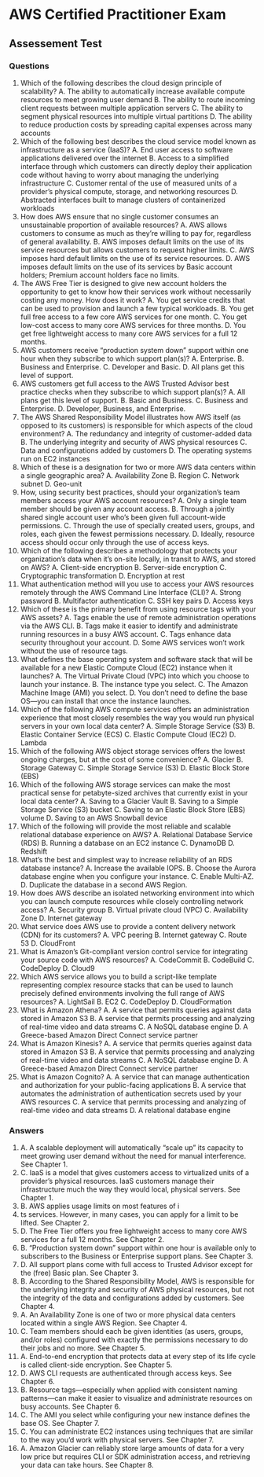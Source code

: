 # AWS Certified Practitioner Exam

## Assessement Test

### Questions

1. Which of the following describes the cloud design principle of scalability?
   A. The ability to automatically increase available compute resources to meet growing user
   demand
   B. The ability to route incoming client requests between multiple application servers
   C. The ability to segment physical resources into multiple virtual partitions
   D. The ability to reduce production costs by spreading capital expenses across many
   accounts
2. Which of the following best describes the cloud service model known as infrastructure as a
   service (IaaS)?
   A. End user access to software applications delivered over the internet
   B. Access to a simplified interface through which customers can directly deploy
   their application code without having to worry about managing the underlying
   infrastructure
   C. Customer rental of the use of measured units of a provider’s physical compute, storage,
   and networking resources
   D. Abstracted interfaces built to manage clusters of containerized workloads
3. How does AWS ensure that no single customer consumes an unsustainable proportion of
   available resources?
   A. AWS allows customers to consume as much as they’re willing to pay for, regardless of
   general availability.
   B. AWS imposes default limits on the use of its service resources but allows customers to
   request higher limits.
   C. AWS imposes hard default limits on the use of its service resources.
   D. AWS imposes default limits on the use of its services by Basic account holders;
   Premium account holders face no limits.
4. The AWS Free Tier is designed to give new account holders the opportunity to get to know
   how their services work without necessarily costing any money. How does it work?
   A. You get service credits that can be used to provision and launch a few typical
   workloads.
   B. You get full free access to a few core AWS services for one month.
   C. You get low-cost access to many core AWS services for three months.
   D. You get free lightweight access to many core AWS services for a full 12 months.
5. AWS customers receive “production system down” support within one hour when they
   subscribe to which support plan(s)?
   A. Enterprise.
   B. Business and Enterprise.
   C. Developer and Basic.
   D. All plans get this level of support.
6. AWS customers get full access to the AWS Trusted Advisor best practice checks when they
   subscribe to which support plan(s)?
   A. All plans get this level of support.
   B. Basic and Business.
   C. Business and Enterprise.
   D. Developer, Business, and Enterprise.
7. The AWS Shared Responsibility Model illustrates how AWS itself (as opposed to its
   customers) is responsible for which aspects of the cloud environment?
   A. The redundancy and integrity of customer-added data
   B. The underlying integrity and security of AWS physical resources
   C. Data and configurations added by customers
   D. The operating systems run on EC2 instances
8. Which of these is a designation for two or more AWS data centers within a single
   geographic area?
   A. Availability Zone
   B. Region
   C. Network subnet
   D. Geo-unit
9. How, using security best practices, should your organization’s team members access your
   AWS account resources?
   A. Only a single team member should be given any account access.
   B. Through a jointly shared single account user who’s been given full account-wide
   permissions.
   C. Through the use of specially created users, groups, and roles, each given the fewest
   permissions necessary.
   D. Ideally, resource access should occur only through the use of access keys.
10. Which of the following describes a methodology that protects your organization’s data
    when it’s on-site locally, in transit to AWS, and stored on AWS?
    A. Client-side encryption
    B. Server-side encryption
    C. Cryptographic transformation
    D. Encryption at rest
11. What authentication method will you use to access your AWS resources remotely through
    the AWS Command Line Interface (CLI)?
    A. Strong password
    B. Multifactor authentication
    C. SSH key pairs
    D. Access keys
12. Which of these is the primary benefit from using resource tags with your AWS assets?
    A. Tags enable the use of remote administration operations via the AWS CLI.
    B. Tags make it easier to identify and administrate running resources in a busy AWS
    account.
    C. Tags enhance data security throughout your account.
    D. Some AWS services won’t work without the use of resource tags.
13. What defines the base operating system and software stack that will be available for a new
    Elastic Compute Cloud (EC2) instance when it launches?
    A. The Virtual Private Cloud (VPC) into which you choose to launch your instance.
    B. The instance type you select.
    C. The Amazon Machine Image (AMI) you select.
    D. You don’t need to define the base OS—you can install that once the instance launches.
14. Which of the following AWS compute services offers an administration experience that
    most closely resembles the way you would run physical servers in your own local data
    center?
    A. Simple Storage Service (S3)
    B. Elastic Container Service (ECS)
    C. Elastic Compute Cloud (EC2)
    D. Lambda
15. Which of the following AWS object storage services offers the lowest ongoing charges, but
    at the cost of some convenience?
    A. Glacier
    B. Storage Gateway
    C. Simple Storage Service (S3)
    D. Elastic Block Store (EBS)
16. Which of the following AWS storage services can make the most practical sense for
    petabyte-sized archives that currently exist in your local data center?
    A. Saving to a Glacier Vault
    B. Saving to a Simple Storage Service (S3) bucket
    C. Saving to an Elastic Block Store (EBS) volume
    D. Saving to an AWS Snowball device
17. Which of the following will provide the most reliable and scalable relational database
    experience on AWS?
    A. Relational Database Service (RDS)
    B. Running a database on an EC2 instance
    C. DynamoDB
    D. Redshift
18. What’s the best and simplest way to increase reliability of an RDS database instance?
    A. Increase the available IOPS.
    B. Choose the Aurora database engine when you configure your instance.
    C. Enable Multi-AZ.
    D. Duplicate the database in a second AWS Region.
19. How does AWS describe an isolated networking environment into which you can launch
    compute resources while closely controlling network access?
    A. Security group
    B. Virtual private cloud (VPC)
    C. Availability Zone
    D. Internet gateway
20. What service does AWS use to provide a content delivery network (CDN) for its customers?
    A. VPC peering
    B. Internet gateway
    C. Route 53
    D. CloudFront
21. What is Amazon’s Git-compliant version control service for integrating your source code
    with AWS resources?
    A. CodeCommit
    B. CodeBuild
    C. CodeDeploy
    D. Cloud9
22. Which AWS service allows you to build a script-like template representing complex resource
    stacks that can be used to launch precisely defined environments involving the full range of
    AWS resources?
    A. LightSail
    B. EC2
    C. CodeDeploy
    D. CloudFormation
23. What is Amazon Athena?
    A. A service that permits queries against data stored in Amazon S3
    B. A service that permits processing and analyzing of real-time video and data streams
    C. A NoSQL database engine
    D. A Greece-based Amazon Direct Connect service partner
24. What is Amazon Kinesis?
        A. A service that permits queries against data stored in Amazon S3
        B. A service that permits processing and analyzing of real-time video and data streams
        C. A NoSQL database engine
        D. A Greece-based Amazon Direct Connect service partner
25. What is Amazon Cognito?
    A. A service that can manage authentication and authorization for your public-facing
    applications
    B. A service that automates the administration of authentication secrets used by your
    AWS resources
    C. A service that permits processing and analyzing of real-time video and data streams
    D. A relational database engine

### Answers

1. A. A scalable deployment will automatically “scale up” its capacity to meet growing user
   demand without the need for manual interference. See Chapter 1.
2. C. IaaS is a model that gives customers access to virtualized units of a provider’s physical
   resources. IaaS customers manage their infrastructure much the way they would local,
   physical servers. See Chapter 1.
3. B. AWS applies usage limits on most features of i
4. ts services. However, in many cases, you
   can apply for a limit to be lifted. See Chapter 2.
5. D. The Free Tier offers you free lightweight access to many core AWS services for a full
   12 months. See Chapter 2.
6. B. “Production system down” support within one hour is available only to subscribers to
   the Business or Enterprise support plans. See Chapter 3.
7. D. All support plans come with full access to Trusted Advisor except for the (free) Basic
   plan. See Chapter 3.
8. B. According to the Shared Responsibility Model, AWS is responsible for the underlying
   integrity and security of AWS physical resources, but not the integrity of the data and
   configurations added by customers. See Chapter 4.
9. A. An Availability Zone is one of two or more physical data centers located within a single
   AWS Region. See Chapter 4.
10. C. Team members should each be given identities (as users, groups, and/or roles) configured
    with exactly the permissions necessary to do their jobs and no more. See Chapter 5.
11. A. End-to-end encryption that protects data at every step of its life cycle is called client-side
    encryption. See Chapter 5.
12. D. AWS CLI requests are authenticated through access keys. See Chapter 6.
13. B. Resource tags—especially when applied with consistent naming patterns—can make it
    easier to visualize and administrate resources on busy accounts. See Chapter 6.
14. C. The AMI you select while configuring your new instance defines the base OS. See
    Chapter 7.
15. C. You can administrate EC2 instances using techniques that are similar to the way you’d
    work with physical servers. See Chapter 7.
16. A. Amazon Glacier can reliably store large amounts of data for a very low price but
    requires CLI or SDK administration access, and retrieving your data can take hours. See
    Chapter 8.